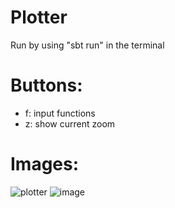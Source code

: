# Plotter
Run by using "sbt run" in the terminal

# Buttons:
- f: input functions
- z: show current zoom

# Images:
![plotter](https://github.com/user-attachments/assets/7ee31c99-c57f-4b03-bb14-7f25975bcf89)
![image](https://github.com/TheDying0fLight/Plotter/assets/95179191/7b395f71-9d7b-4c4e-8baa-d1336a5e2ba9)
